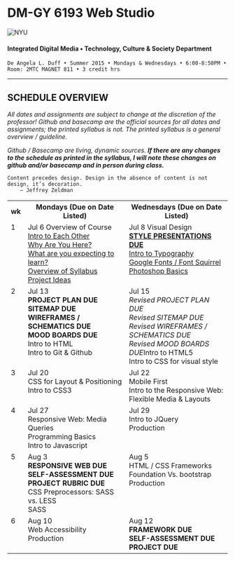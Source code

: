 # DM-GY 6193 Web Studio

![NYU](http://ws2.polishedsolid.com/de/nyu_soe_logo.png)
#### Integrated Digital Media • Technology, Culture & Society Department

    De Angela L. Duff • Summer 2015 • Mondays & Wednesdays • 6:00-8:50PM • Room: 2MTC MAGNET 811 • 3 credit hrs

---

## SCHEDULE OVERVIEW

*All dates and assignments are subject to change at the discretion of the professor! Github and basecamp are the official sources for all dates and assignments; the printed syllabus is not. The printed syllabus is a general overview / guideline.* 

*Github / Basecamp are living, dynamic sources. **If there are any changes to the schedule as printed in the syllabus, I will note these changes on github and/or basecamp and in person during class.***

<pre><code>Content precedes design. Design in the absence of content is not design, it’s decoration.
    — Jeffrey Zeldman
</code></pre>

<table>
    <tr>
        <th width="2%">wk</th>
        <th width="49%">Mondays (Due on Date Listed)</th>
        <th width="49%">Wednesdays (Due on Date Listed)</th>
    </tr>
    <tr>
        <td valign="top">1</td>
        <td valign="top">Jul 6 Overview of Course<br><a href="weekly_detail/dm6193_weekly_detail_wk1_jul6.md">Intro to Each Other<br>Why Are You Here?<br>What are you expecting to learn?<br>Overview of Syllabus<br>Project Ideas</a></td>
        <td valign="top">Jul 8 Visual Design<br><a href="weekly_detail/dm6193_weekly_detail_wk1_jul6.md"><b>STYLE PRESENTATIONS DUE</b><br>Intro to Typography<br>Google Fonts / Font Squirrel<br>Photoshop Basics</a></td>
    </tr>
     <tr>
        <td valign="top">2</td>
        <td valign="top">Jul 13<br><b>PROJECT PLAN DUE<br>SITEMAP DUE<br>WIREFRAMES / SCHEMATICS DUE<br>MOOD BOARDS DUE</b><br>Intro to HTML<br>Intro to Git &amp; Github</td>
        <td valign="top">Jul 15<br><i>Revised PROJECT PLAN DUE<br>Revised SITEMAP DUE<br>Revised WIREFRAMES / SCHEMATICS DUE<br>Revised MOOD BOARDS DUE</i>Intro to HTML5<br>Intro to CSS for visual style</td>
    </tr>
      <tr>
        <td valign="top">3</td>
        <td valign="top">Jul 20<br>CSS for Layout &amp; Positioning<br>Intro to CSS3</td>
        <td valign="top">Jul 22<br>Mobile First<br>Intro to the Responsive Web: Flexible Media &amp; Layouts</td>
    </tr>
     <tr>
        <td valign="top">4</td>
        <td valign="top">Jul 27<br>Responsive Web: Media Queries<br>Programming Basics<br>Intro to Javascript</td>
        <td valign="top">Jul 29<br>Intro to JQuery<br>Production</td>
    </tr>
    <tr>
        <td valign="top">5</td>
        <td valign="top">Aug 3<br><b>RESPONSIVE WEB DUE<br>SELF-ASSESSMENT DUE<br>PROJECT RUBRIC DUE</b><br>CSS Preprocessors: SASS vs. LESS<br>SASS</td>
        <td valign="top">Aug 5<br>HTML / CSS Frameworks Foundation Vs.
bootstrap<br>Production</td>
    </tr>
    <tr>
        <td valign="top">6</td>
        <td valign="top">Aug 10<br>Web Accessibility<br>Production</td>
        <td valign="top">Aug 12<br><b>FRAMEWORK DUE<br>SELF-ASSESSMENT DUE<br>PROJECT DUE</b></td>
    </tr>
</table>